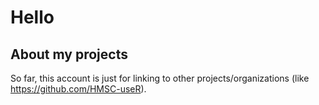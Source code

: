 # Hello

## About my projects

So far, this account is just for linking to other projects/organizations (like https://github.com/HMSC-useR).
